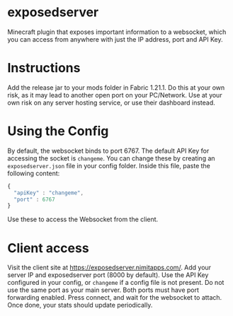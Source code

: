 # exposedserver
Minecraft plugin that exposes important information to a websocket, which you can access from anywhere with just the IP address, port and API Key.

# Instructions
Add the release jar to your mods folder in Fabric 1.21.1. Do this at your own risk, as it may lead to another open port on your PC/Network. Use at your own risk on any server hosting service, or use their dashboard instead.

# Using the Config
By default, the websocket binds to port 6767. The default API Key for accessing the socket is `changeme`. You can change these by creating an `exposedserver.json` file in your config folder. Inside this file, paste the following content:
```js
{
  "apiKey" : "changeme",
  "port" : 6767
}
```
Use these to access the Websocket from the client.


# Client access
Visit the client site at https://exposedserver.nimitapps.com/. Add your server IP and exposedserver port (8000 by default). Use the API Key configured in your config, or `changeme` if a config file is not present. Do not use the same port as your main server. Both ports must have port forwarding enabled. Press connect, and wait for the websocket to attach. Once done, your stats should update periodically.
